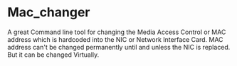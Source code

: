 # Mac_changer
A great Command line tool for changing the Media Access Control or MAC address which is hardcoded into the NIC or Network Interface Card. MAC address can't be changed permanently until and unless the NIC is replaced. But it can be changed Virtually.
